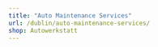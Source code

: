 ```yaml
---
title: "Auto Maintenance Services"
url: /dublin/auto-maintenance-services/
shop: Autowerkstatt
---
```

